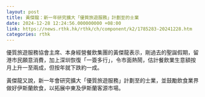 ```yaml
---
layout: post
title: 黃傑龍：新一年研究擴大「優質旅遊服務」計劃至的士業
date: 2024-12-28 12:24:56.000000000 +08:00
link: https://news.rthk.hk/rthk/ch/component/k2/1785283-20241228.htm
categories: rthk
---
```


優質旅遊服務協會主席、本身經營餐飲集團的黃傑龍表示，剛過去的聖誕假期，留港市民願意消費，加上深圳恢復「一簽多行」，令市面熱鬧，估計餐飲業生意額按月上升一至兩成，但按年就下跌約一成。

黃傑龍又說，新一年會研究擴大「優質旅遊服務」計劃至的士業，並鼓勵飲食業界做好伊斯蘭飲食，以拓展中東及伊斯蘭客源市場。
